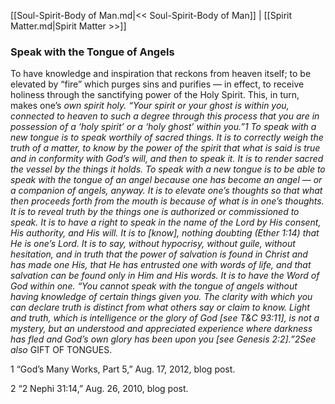 [[Soul-Spirit-Body of Man.md|<< Soul-Spirit-Body of Man]]  |  [[Spirit Matter.md|Spirit Matter >>]]

### Speak with the Tongue of Angels
To have knowledge and inspiration that reckons from heaven itself; to be elevated by “fire” which purges sins and purifies — in effect, to receive holiness through the sanctifying power of the Holy Spirit. This, in turn, makes one’s *own spirit *holy. “Your spirit or your ghost is within you, connected to heaven to such a degree through this process that you are in possession of a ‘holy spirit’ or a ‘holy ghost’ within you.”1 To speak with a new tongue is to speak worthily of sacred things. It is to correctly weigh the truth of a matter, to know by the power of the spirit that what is said is true and in conformity with God’s will, and then to speak it. It is to render sacred the vessel by the things it holds. To speak with a new tongue is to be able to speak with the tongue of an angel because one has become an angel — or a companion of angels, anyway. It is to elevate one’s thoughts so that what then proceeds forth from the mouth is because of what is in one’s thoughts. It is to reveal truth by the things one is authorized or commissioned to speak. It is to have a right to speak in the name of the Lord by His consent, His authority, and His will. It is to [*know], nothing doubting* (Ether 1:14) that He is one’s Lord. It is to say, without hypocrisy, without guile, without hesitation, and in truth that the power of salvation is found in Christ and has made one His, that He has entrusted one with words of life, and that salvation can be found only in Him and His words. It is to have the Word of God within one. “You cannot speak with the tongue of angels without having knowledge of certain things given you. The clarity with which you can declare truth is distinct from what others say or claim to know. Light and truth, which is intelligence or the glory of God [*see* T&C 93:11], is not a mystery, but an understood and appreciated experience where darkness has fled and God’s own glory has been upon you [*see* Genesis 2:2].”2*See also* GIFT OF TONGUES.



1 “God’s Many Works, Part 5,” Aug. 17, 2012, blog post.


2 “2 Nephi 31:14,” Aug. 26, 2010, blog post.